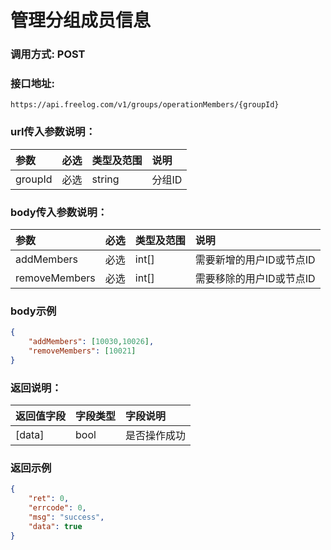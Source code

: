 # 管理分组成员信息

### 调用方式: POST

### 接口地址:

```
https://api.freelog.com/v1/groups/operationMembers/{groupId}
```

### url传入参数说明：

| 参数 | 必选 | 类型及范围 | 说明 |
| :--- | :--- | :--- | :--- |
|groupId|必选|string|分组ID |


### body传入参数说明：

| 参数 | 必选 | 类型及范围 | 说明 |
| :--- | :--- | :--- | :--- |
|addMembers|必选|int[]| 需要新增的用户ID或节点ID |
|removeMembers|必选|int[]| 需要移除的用户ID或节点ID |


### body示例

```json
{
	"addMembers": [10030,10026],
    "removeMembers": [10021]
}
```

### 返回说明：

| 返回值字段 | 字段类型 | 字段说明 |
| :--- | :--- | :--- |
| [data] | bool | 是否操作成功 |


### 返回示例

```json
{
    "ret": 0,
    "errcode": 0,
    "msg": "success",
    "data": true
}
```
